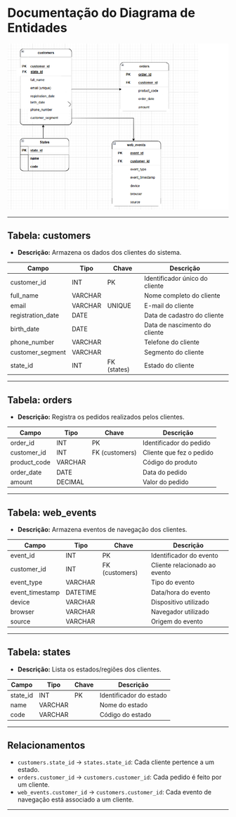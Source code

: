 # Documentação do Diagrama de Entidades

![Diagrama de Entidades](docs/diagrama-entidades.png)

---

## Tabela: customers

- **Descrição:** Armazena os dados dos clientes do sistema.

| Campo             | Tipo         | Chave         | Descrição                        |
|-------------------|--------------|---------------|----------------------------------|
| customer_id       | INT          | PK            | Identificador único do cliente   |
| full_name         | VARCHAR      |               | Nome completo do cliente         |
| email             | VARCHAR      | UNIQUE        | E-mail do cliente                |
| registration_date | DATE         |               | Data de cadastro do cliente      |
| birth_date        | DATE         |               | Data de nascimento do cliente    |
| phone_number      | VARCHAR      |               | Telefone do cliente              |
| customer_segment  | VARCHAR      |               | Segmento do cliente              |
| state_id          | INT          | FK (states)   | Estado do cliente                |

---

## Tabela: orders

- **Descrição:** Registra os pedidos realizados pelos clientes.

| Campo        | Tipo     | Chave         | Descrição                          |
|--------------|----------|---------------|------------------------------------|
| order_id     | INT      | PK            | Identificador do pedido            |
| customer_id  | INT      | FK (customers)| Cliente que fez o pedido           |
| product_code | VARCHAR  |               | Código do produto                  |
| order_date   | DATE     |               | Data do pedido                     |
| amount       | DECIMAL  |               | Valor do pedido                    |

---

## Tabela: web_events

- **Descrição:** Armazena eventos de navegação dos clientes.

| Campo          | Tipo     | Chave         | Descrição                          |
|----------------|----------|---------------|------------------------------------|
| event_id       | INT      | PK            | Identificador do evento            |
| customer_id    | INT      | FK (customers)| Cliente relacionado ao evento      |
| event_type     | VARCHAR  |               | Tipo do evento                     |
| event_timestamp| DATETIME |               | Data/hora do evento                |
| device         | VARCHAR  |               | Dispositivo utilizado              |
| browser        | VARCHAR  |               | Navegador utilizado                |
| source         | VARCHAR  |               | Origem do evento                   |

---

## Tabela: states

- **Descrição:** Lista os estados/regiões dos clientes.

| Campo    | Tipo     | Chave | Descrição                |
|----------|----------|-------|--------------------------|
| state_id | INT      | PK    | Identificador do estado  |
| name     | VARCHAR  |       | Nome do estado           |
| code     | VARCHAR  |       | Código do estado         |

---

## Relacionamentos

- `customers.state_id` → `states.state_id`: Cada cliente pertence a um estado.
- `orders.customer_id` → `customers.customer_id`: Cada pedido é feito por um cliente.
- `web_events.customer_id` → `customers.customer_id`: Cada evento de navegação está associado a um cliente.

---


